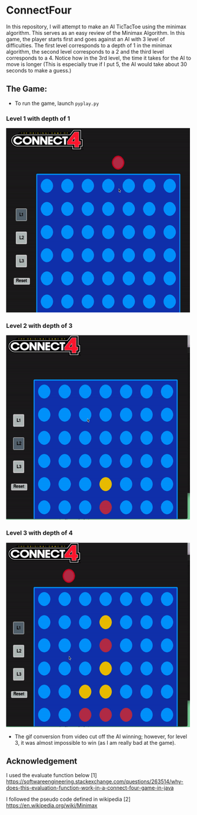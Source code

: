 # ConnectFour
In this repository, I will attempt to make an AI TicTacToe using the minimax algorithm. This serves as an easy review of the Minimax Algorithm. In this game, the player starts first and goes against an AI with 3 level of difficulties. The first level corresponds to a depth of 1 in the minimax algorithm, the second level corresponds to a 2 and the third level corresponds to a 4. Notice how in the 3rd level, the time it takes for the AI to move is longer (This is especially true if I put 5, the AI would take about 30 seconds to make a guess.)

## The Game:
- To run the game, launch ```pyplay.py```

### Level 1 with depth of 1
<img src="https://github.com/yvielcastillejos/ConnectFour/blob/master/L1.gif" height = "500" width = "500">

### Level 2 with depth of 3

<img src="https://github.com/yvielcastillejos/ConnectFour/blob/master/L2.gif" height = 500 width = 500>

### Level 3 with depth of 4

<img src="https://github.com/yvielcastillejos/ConnectFour/blob/master/L3.gif" height = 500 width = 500>

- The gif conversion from video cut off the AI winning; however, for level 3, it was almost impossible to win (as I am really bad at the game).

## Acknowledgement
I used the evaluate function below
[1] https://softwareengineering.stackexchange.com/questions/263514/why-does-this-evaluation-function-work-in-a-connect-four-game-in-java

I followed the pseudo code defined in wikipedia
[2] https://en.wikipedia.org/wiki/Minimax
